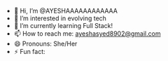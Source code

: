 - 👋 Hi, I’m @AYESHAAAAAAAAAAAA
- 👀 I’m interested in evolving tech
- 🌱 I’m currently learning Full Stack!
- 📫 How to reach me: ayeshasyed8902@gmail.com
- 😄 Pronouns: She/Her
- ⚡ Fun fact: 

<!---
AYESHAAAAAAAAAAAA/AYESHAAAAAAAAAAAA is a ✨ special ✨ repository because its `README.md` (this file) appears on your GitHub profile.
You can click the Preview link to take a look at your changes.
--->

